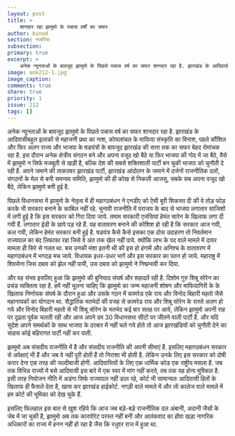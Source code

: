 ```yaml
---
layout: post
title: >
    शानदार रहा झामुमो के पचास वर्षों का सफर
author: binod
section: नजरिया
subsection:
primary: true
excerpt: >
    अनेक न्यूनताओं के बावजूद झामुमो के पिछले पचास वर्ष का सफर शानदार रहा है. झारखंड के आदिवासीबहुल इलाकों से महाजनी प्रथा का नाश, कोयलांचल के माफिया संस्कृति का विनाश, पहले कौंशिल और फिर अलग राज्य और भाजपा के षडयंत्रों के बावजूद झारखंड की सत्ता तक का सफर बेहद रोमांचक रहा है.
image: ank212-1.jpg
image_caption: 
comments: true
share: true
priority: 1
issue: 212
tags: []
---
```


अनेक न्यूनताओं के बावजूद झामुमो के पिछले पचास वर्ष का सफर शानदार रहा है. झारखंड के आदिवासीबहुल इलाकों से महाजनी प्रथा का नाश, कोयलांचल के माफिया संस्कृति का विनाश, पहले कौंशिल और फिर अलग राज्य और भाजपा के षडयंत्रों के बावजूद झारखंड की सत्ता तक का सफर बेहद रोमांचक रहा है. इस दौरान अनेक क्षेत्रीय संगठन बने और अपना वजूद खो बैठे या फिर भाजपा की गोद में जा बैठे, वैसे में झामुमो न सिर्फ मजबूती से खड़ी है, बल्कि देश की सबसे शक्तिशाली पार्टी बन चुकी भाजपा को चुनौती दे रही है. अपने जमाने की ताकतवर झारखंड पार्टी, झारखंड आंदोलन के जमाने में दर्जनों राजनीतिक दलों, संगठनों के मेल से बनी समन्यव समिति, झामुमो की ही कोख से निकली आजसू, सबके सब अपना वजूद खो बैठे, लेकिन झामुमो बनी हुई है.

पिछले विधानसभा में झामुमो के नेतृत्व में ही महागठबंधन ने एनडीए को ऐसी बुरी शिकस्त दी की वे तोड़ फोड़ करके भी सरकार बनाने के काबिल नहीं रहे. चुनावी राजनीति में पराजय के बाद से भाजपा लगातार साजिशों में लगी हुई है कि इस सरकार को गिरा दिया जाये. तमाम सरकारी एजंसियां हेमंत सारेन के खिलाफ लगा दी गयी हैं. लगातार ईडी के छापे पड़ रहे हैं. यह वातावरण बनाने की कोशिश हो रही है कि सरकार आज गयी, कल गयी, लेकिन हेमंत सरकार बनी हुई है. षडयंत्र कैसे कैसे इसका एक ठोस उदाहरण तो निवर्तमान राज्यपाल का बंद लिफाफा रहा जिसे वे अंत तक खेल नहीं पाये. क्योंकि लाभ के पद वाले मामले में दायर मामला ही सिरे से गलत था. बस उनकी मंशा इतनी थी की इस हो हंगामें और अनिश्च के वातावरण में महागठबंधन में भगदड़ मच जाये. विधायक इधर-उधर भागें और इस सरकार का पतन हो जाये. महाराष्ट्र में शिवसेना जिस दबाव को झेल नहीं पायी, उस दबाव को झामुमो ने निष्प्रभावी कर दिया.

और वह संभव इसलिए हुआ कि झामुमो की बुनियाद संघर्ष और शहादतें रही है. दिशोम गुरु शिबू सोरेन का प्रचंड व्यक्तित्व रहा है. हमें नहीं भूलना चाहिए कि झामुमो का जन्म महाजनी शोषण और माफियागिरी के के खिलाफ निर्णायक संघर्ष के दौरान हुआ और उसके गठन में कामरेड एके राय और विनोद बिहारी महतो जैसे महानायकों का योगदान था. सैद्धांतिक मतभेदों की वजह से कामरेड राय और शिबू सोरेन के रास्ते अलग हो गये और विनोद बिहारी महतो से भी शिबू सोरेन के मतभेद कई बार सतह पर आये, लेकिन झामुमो अपनी राह पर दृढ़ता पूर्वक चलती रही और आज अपने दम 30 विधानसभा सीटों पर जीतने वाली पार्टी है. और यदि सुदेश अपने समर्थकों के साथ भाजपा के दरबार में नहीं चले गये होते तो आज झारखंडियों को चुनौती देने का साहस कोई बहिरागत पार्टी नहीं कर पाती.

झामुमो अब संसदीय राजनीति में है और संसदीय राजनीति की अपनी सीमाएं हैं. इसलिए महागठबंधन सरकार से अपेक्षाएं भी हैं और जब वे नहीं पूरी होती हैं तो निराशा भी होती है. लेकिन उनके लिए इस सरकार को दोषी करार देना एक तरह की जल्दीबाजी होगी. आदिवासियों के लिए एक धार्मिक कोड एक राष्ट्रीय मसला है. जब तक विभिन्न राज्यों में बसे आदिवासी इस बारे में एक स्वर में मांग नहीं करते, तब तक यह होना मुश्किल है. इसी तरह नियोजन नीति में अडंगा सिर्फ राज्यपाल नहीं डाल रहे, कोर्ट भी सामान्यतः आदिवासी हितों के खिलाफ ही फैसले देता है, खास कर झारखंड हाईकोर्ट. नगड़ी वाले मामले में और लाॅ कालेज वाले मामले में हम कोर्ट की भूमिका को देख चुके हैं.

इसलिए फिलहाल इस बात से खुश रहिये कि आज जब बड़े-बड़े राजनीतिक दल अंबानी, अदानी जैसों के जेब में जा चुकी है, झामुमो अब तक कारपोरेट परस्त नहीं बनी और आतंकवाद का हौवा खड़ा नागरिक अधिकारों का राज्य में हनन नहीं हो रहा है जैस कि रधुवर राज में हुआ था.
